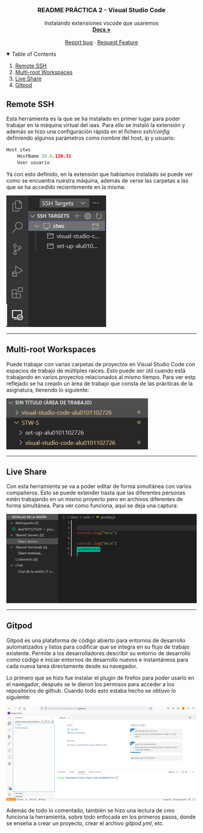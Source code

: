 <br />
<p align="center">

  <h3 align="center">README PRÁCTICA 2 - Visual Studio Code </h3>

  <p align="center">
    Instalando extensiones vscode que usaremos
    <br />
    <a href="https://github.com/ULL-MII-SYTWS-2122/visual-studio-code-alu0101102726"><strong>Docs »</strong></a>
    <br />
    <br />
    <a href="https://github.com/ULL-MII-SYTWS-2122/visual-studio-code-alu0101102726/issues">Report bug</a>
    ·
    <a href="https://github.com/ULL-MII-SYTWS-2122/visual-studio-code-alu0101102726/issues">Request Feature</a>
  </p>
</p>

<!-- TABLE OF CONTENTS -->
<details open="open">
  <summary>Table of Contents</summary>
  <ol>
    <li><a href="#remote-ssh">Remote SSH</a></li>
    <li>
      <a href="#multi-root-workspaces">Multi-root Workspaces</a>
    </li>
    <li><a href="#live-share">Live Share</a></li>
    <li><a href="#gitpod">Gitpod</a></li>
  </ol>
</details>

## Remote SSH
Esta herramienta es la que se ha instalado en primer lugar para poder trabajar en la máquina virtual del iaas. Para ello se instaló la extensión y además se hizo una configuración rápida en el fichero _ssh/config_ definiendo algunos parámetros como nombre del host, ip y usuario:
```h
Host stws
    HostName 10.6.130.31
    User usuario
```

Ya con esto definido, en la extensión que habíamos instalado se puede ver como se encuentra nuestra máquina, además de verse las carpetas a las que se ha accedido recientemente en la misma:

<img src="img/ssh_targets.png" alt="ssh targets">

***
## Multi-root Workspaces
Puede trabajar con varias carpetas de proyectos en Visual Studio Code con espacios de trabajo de múltiples raíces. Esto puede ser útil cuando está trabajando en varios proyectos relacionados al mismo tiempo. Para ver estp reflejado se ha creado un área de trabajo que consta de las prácticas de la asignatura, tienendo lo siguiente:

<img src="img/multi_root_workspaces.png" alt="Multi-root Workspaces">

***
## Live Share
Con esta herramienta se va a poder editar de forma simultánea con varios compañeros. Esto se puede extender hasta que las diferentes personas estén trabajando en un mismo proyecto pero en archivos diferentes de forma simultánea. Para ver como funciona, aquí se deja una captura:

<img src="img/share.png" alt="share">

***
## Gitpod
Gitpod es una plataforma de código abierto para entornos de desarrollo automatizados y listos para codificar que se integra en su flujo de trabajo existente. Permite a los desarrolladores describir su entorno de desarrollo como código e iniciar entornos de desarrollo nuevos e instantáneos para cada nueva tarea directamente desde su navegador.

Lo primero que se hizo fue instalar el plugin de firefox para poder usarlo en el navegador, después se le dieron los permisos para acceder a los repositorios de github. Cuando todo esto estaba hecho se obtuvo lo siguiente:

<img src="img/gitpod.png" alt="gitpod">

Además de todo lo comentado, también se hizo una lectura de cmo funciona la herramienta, sobre todo enfocada en los primeros pasos, donde se enseña a crear un proyecto, crear el archivo _gitpod.yml_, etc.
